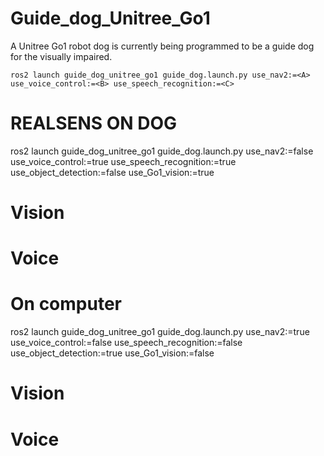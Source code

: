# Guide_dog_Unitree_Go1
A Unitree Go1 robot dog is currently being programmed to be a guide dog for the visually impaired.


`ros2 launch guide_dog_unitree_go1 guide_dog.launch.py use_nav2:=<A> use_voice_control:=<B> use_speech_recognition:=<C>`


# REALSENS ON DOG
ros2 launch guide_dog_unitree_go1 guide_dog.launch.py use_nav2:=false use_voice_control:=true use_speech_recognition:=true use_object_detection:=false use_Go1_vision:=true

# Vision

# Voice


# On computer
ros2 launch guide_dog_unitree_go1 guide_dog.launch.py use_nav2:=true use_voice_control:=false use_speech_recognition:=false use_object_detection:=true use_Go1_vision:=false

# Vision

# Voice